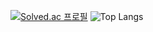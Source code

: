 [![Solved.ac 프로필](http://mazassumnida.wtf/api/v2/generate_badge?boj=daniel5309)](https://solved.ac/daniel5309)
![Top Langs](https://github-readme-stats.vercel.app/api/top-langs/?username=ggamnunq)
